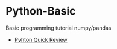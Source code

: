 # Python-Basic
Basic programming tutorial numpy/pandas

* [Pyhton Quick Review](https://nbviewer.jupyter.org/github/bing020815/Python-Basic/blob/master/Python%20Quick%20Review.ipynb#1.-Imports)
